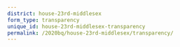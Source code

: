 ```yaml
---
district: house-23rd-middlesex
form_type: transparency
unique_id: house-23rd-middlesex-transparency
permalink: /2020bq/house-23rd-middlesex/transparency/
---
```

